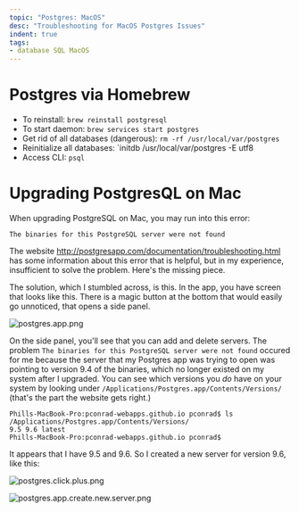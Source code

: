 ```yaml
---
topic: "Postgres: MacOS"
desc: "Troubleshooting for MacOS Postgres Issues"
indent: true
tags:
- database SQL MacOS
---
```


# Postgres via Homebrew

* To reinstall: `brew reinstall postgresql`
* To start daemon: `brew services start postgres`
* Get rid of all databases (dangerous): `rm -rf /usr/local/var/postgres`
* Reinitialize all databases: `initdb /usr/local/var/postgres -E utf8
* Access CLI: `psql`

# Upgrading PostgresQL on Mac

When upgrading PostgreSQL on Mac, you may run into this error:

`The binaries for this PostgreSQL server were not found`

The website <http://postgresapp.com/documentation/troubleshooting.html> has some information about this error that is helpful, 
but in my experience, insufficient to solve the problem.  Here's the missing piece.

The solution, which I stumbled across, is this.  In the app, you have screen that looks like this.  There is a magic button at the bottom that would easily go unnoticed, that opens a side panel.

![postgres.app.png](50_postgres.app.png)

On the side panel, you'll see that you can add and delete servers.  The problem `The binaries for this PostgreSQL server were not found` occured for me because the server that my Postgres app was trying to open was pointing to version 9.4 of the binaries, which no longer existed on my system after I upgraded.    You can see which versions you *do* have on your system by looking under `/Applications/Postgres.app/Contents/Versions/` (that's the part the website gets right.)

```
Phills-MacBook-Pro:pconrad-webapps.github.io pconrad$ ls /Applications/Postgres.app/Contents/Versions/
9.5	9.6	latest
Phills-MacBook-Pro:pconrad-webapps.github.io pconrad$ 
```

It appears that I have 9.5 and 9.6.  So I created a new server for version 9.6, like this:

![postgres.click.plus.png](50_postgres.click.plus.png)

![postgres.app.create.new.server.png](50_postgres.app.create.new.server.png)
